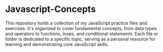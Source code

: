 # Javascript-Concepts
This repository holds a collection of my JavaScript practice files and exercises. It's organized to cover fundamental concepts, from data types and operators to functions, loops, and conditional statements. Each file or folder is dedicated to a specific topic, serving as a personal resource for learning and demonstrating core JavaScript skills.
